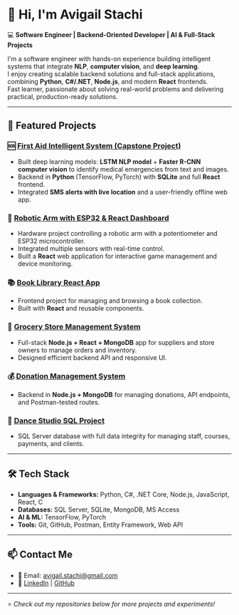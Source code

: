 # 👋 Hi, I'm Avigail Stachi  

💻 **Software Engineer | Backend-Oriented Developer | AI & Full-Stack Projects**  

I'm a software engineer with hands-on experience building intelligent systems that integrate **NLP**, **computer vision**, and **deep learning**.  
I enjoy creating scalable backend solutions and full-stack applications, combining **Python**, **C#/.NET**, **Node.js**, and modern **React** frontends.  
Fast learner, passionate about solving real-world problems and delivering practical, production-ready solutions.  

---

## 🚀 Featured Projects

### 🆘 [First Aid Intelligent System (Capstone Project)](https://github.com/Avigail-Stachi/first_aid_app)
- Built deep learning models: **LSTM NLP model** + **Faster R-CNN computer vision** to identify medical emergencies from text and images.
- Backend in **Python** (TensorFlow, PyTorch) with **SQLite** and full **React** frontend.
- Integrated **SMS alerts with live location** and a user-friendly offline web app.

### 🤖 [Robotic Arm with ESP32 & React Dashboard](https://github.com/Avigail-Stachi/candyCatch)
- Hardware project controlling a robotic arm with a potentiometer and ESP32 microcontroller.
- Integrated multiple sensors with real-time control.
- Built a **React** web application for interactive game management and device monitoring.

### 📚 [Book Library React App](https://github.com/Avigail-Stachi/books_store)
- Frontend project for managing and browsing a book collection.
- Built with **React** and reusable components.

### 🏪 [Grocery Store Management System](https://github.com/Avigail-Stachi/tasks/tree/master/exercise4/grocery)
- Full-stack **Node.js + React + MongoDB** app for suppliers and store owners to manage orders and inventory.
- Designed efficient backend API and responsive UI.

### 💰 [Donation Management System](https://github.com/Avigail-Stachi/donation_project)
- Backend in **Node.js + MongoDB** for managing donations, API endpoints, and Postman-tested routes.

### 💃 [Dance Studio SQL Project](https://github.com/Avigail-Stachi/dance_studio_sql)
- SQL Server database with full data integrity for managing staff, courses, payments, and clients.

---

## 🛠️ Tech Stack
- **Languages & Frameworks:** Python, C#, .NET Core, Node.js, JavaScript, React, C  
- **Databases:** SQL Server, SQLite, MongoDB, MS Access  
- **AI & ML:** TensorFlow, PyTorch  
- **Tools:** Git, GitHub, Postman, Entity Framework, Web API  

---

## 📫 Contact Me
- 📧 Email: [avigail.stachi@gmail.com](mailto:avigail.stachi@gmail.com)  
- 🔗 [LinkedIn](#) | [GitHub](#)  

---

⭐ *Check out my repositories below for more projects and experiments!*
